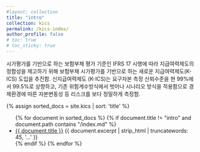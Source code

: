 ```yaml
---
#layout: collection
title: "intro"
collection: kics
permalink: /kics-index/
author_profile: false
# toc: true
# toc_sticky: true
---
```


시가평가를 기반으로 하는 보험부채 평가 기준인 IFRS 17 시행에 따라 지급여력제도의 정합성을 제고하기 위해 보험부채 시가평가를 기반으로 하는 새로운 지급여력제도(K-ICS) 도입을 추진함.
신지급여력제도 (K-ICS)는 요구자본 측정 신뢰수준을 현 99%에서 99.5%로 상향하고, 기존 위험계수방식에서 벗어나 시나리오 방식을 적용함으로 경제환경에 따른 자본변동성 등 리스크를 보다 정밀하게 측정함.


<!--ul>
  {% for document in site.kics %}
    {% if  document.title != "intro" and document.path contains "/index.md" %}
      <li>
        <a href="{{ document.url }}">{{ document.title }}</a>
        {{ document.excerpt | strip_html | truncatewords: 45, '...' }}
      </li>
    {% endif %}
  {% endfor %}
</ul-->

{% assign sorted_docs = site.kics | sort: 'title' %}
<ul>
  {% for document in sorted_docs %}
    {% if document.title != "intro" and document.path contains "/index.md" %}
      <li>
        <a href="{{ document.url }}">{{ document.title }}</a>
        {{ document.excerpt | strip_html | truncatewords: 45, '...' }}
      </li>
    {% endif %}
  {% endfor %}
</ul>

<!-- 페이지의 excerpt(요약 발췌)  https://pengpengto.gitlab.io/blog/tech/2017/06/29/jekyll-excerpt_option.html -->
